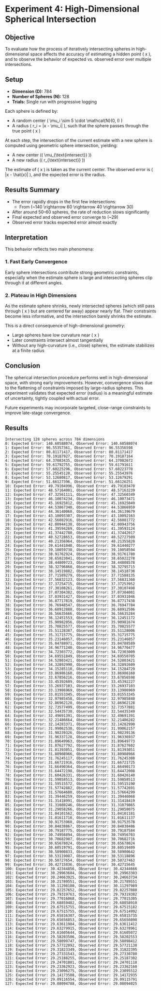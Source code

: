 # Experiment 4: High-Dimensional Spherical Intersection

## Objective
To evaluate how the process of iteratively intersecting spheres in high-dimensional space affects the accuracy of estimating a hidden point \( x \), and to observe the behavior of expected vs. observed error over multiple intersections.

## Setup
- **Dimension (D):** 784
- **Number of Spheres (N):** 128
- **Trials:** Single run with progressive logging

Each sphere is defined by:
- A random center \( \mu_i \sim 5 \cdot \mathcal{N}(0, I) \)
- A radius \( r_i = \|x - \mu_i\| \), such that the sphere passes through the true point \( x \)

At each step, the intersection of the current estimate with a new sphere is computed using geometric sphere intersection, yielding:
- A new center (\( \mu_{\text{intersect}} \))
- A new radius (\( r_{\text{intersect}} \))

The estimate of \( x \) is taken as the current center. The observed error is \( \|x - \hat{x}\| \), and the expected error is the radius.

## Results Summary
- The error rapidly drops in the first few intersections:
  - From \(~140 \rightarrow 60 \rightarrow 40 \rightarrow 30\)
- After around 50–60 spheres, the rate of reduction slows significantly
- Final expected and observed error converge to \(~29\)
- Observed error tracks expected error almost exactly

## Interpretation
This behavior reflects two main phenomena:

### 1. **Fast Early Convergence**
Early sphere intersections contribute strong geometric constraints, especially when the estimate sphere is large and intersecting spheres clip through it at different angles.

### 2. **Plateau in High Dimensions**
As the estimate sphere shrinks, newly intersected spheres (which still pass through \( x \) but are centered far away) appear nearly flat. Their constraints become less informative, and the intersection barely shrinks the estimate.

This is a direct consequence of high-dimensional geometry:
- Large spheres have low curvature near \( x \)
- Later constraints intersect almost tangentially
- Without any high-curvature (i.e., close) spheres, the estimate stabilizes at a finite radius

## Conclusion
The spherical intersection procedure performs well in high-dimensional space, with strong early improvements. However, convergence slows due to the flattening of constraints imposed by large-radius spheres. This experiment validates that expected error (radius) is a meaningful estimate of uncertainty, tightly coupled with actual error.

Future experiments may incorporate targeted, close-range constraints to improve late-stage convergence.

## Results
```
Intersecting 128 spheres across 784 dimensions
0: Expected Error: 140.60588074, Observed Error: 140.60588074
1: Expected Error: 96.55357361, Observed Error: 96.55356598
2: Expected Error: 80.81171417, Observed Error: 80.81171417
3: Expected Error: 70.19187927, Observed Error: 70.19187164
4: Expected Error: 64.37083435, Observed Error: 64.37082672
5: Expected Error: 59.61792755, Observed Error: 59.61791611
6: Expected Error: 57.60225296, Observed Error: 57.60223770
7: Expected Error: 55.25545120, Observed Error: 55.25543976
8: Expected Error: 53.12680817, Observed Error: 53.12679291
9: Expected Error: 51.66127396, Observed Error: 51.66126251
10: Expected Error: 49.79104996, Observed Error: 49.79103470
11: Expected Error: 48.57164001, Observed Error: 48.57163239
12: Expected Error: 47.32561111, Observed Error: 47.32560349
13: Expected Error: 46.10074234, Observed Error: 46.10073471
14: Expected Error: 45.16925812, Observed Error: 45.16925049
15: Expected Error: 44.53867340, Observed Error: 44.53866959
16: Expected Error: 44.36140060, Observed Error: 44.36139679
17: Expected Error: 43.10093307, Observed Error: 43.10092163
18: Expected Error: 42.56082916, Observed Error: 42.56081772
19: Expected Error: 42.00944138, Observed Error: 42.00943756
20: Expected Error: 41.39594269, Observed Error: 41.39593124
21: Expected Error: 41.37442780, Observed Error: 41.37442017
22: Expected Error: 40.52728653, Observed Error: 40.52727509
23: Expected Error: 40.21356964, Observed Error: 40.21355820
24: Expected Error: 39.61441040, Observed Error: 39.61440277
25: Expected Error: 39.10059738, Observed Error: 39.10058594
26: Expected Error: 38.91762924, Observed Error: 38.91761780
27: Expected Error: 38.65023041, Observed Error: 38.65022278
28: Expected Error: 38.44809723, Observed Error: 38.44808578
29: Expected Error: 38.32796860, Observed Error: 38.32795715
30: Expected Error: 38.14519882, Observed Error: 38.14518738
31: Expected Error: 37.71589279, Observed Error: 37.71588135
32: Expected Error: 37.56832123, Observed Error: 37.56831360
33: Expected Error: 37.37254715, Observed Error: 37.37253952
34: Expected Error: 37.30108261, Observed Error: 37.30107498
35: Expected Error: 37.07304382, Observed Error: 37.07304001
36: Expected Error: 37.03931427, Observed Error: 37.03931046
37: Expected Error: 36.87717819, Observed Error: 36.87717438
38: Expected Error: 36.76948547, Observed Error: 36.76947784
39: Expected Error: 36.68912888, Observed Error: 36.68912506
40: Expected Error: 36.56635666, Observed Error: 36.56635284
41: Expected Error: 36.12451553, Observed Error: 36.12451172
42: Expected Error: 35.90982056, Observed Error: 35.90981674
43: Expected Error: 35.70825577, Observed Error: 35.70825577
44: Expected Error: 35.51128387, Observed Error: 35.51128006
45: Expected Error: 35.31715775, Observed Error: 35.31715775
46: Expected Error: 35.23146057, Observed Error: 35.23146057
47: Expected Error: 35.04788971, Observed Error: 35.04788589
48: Expected Error: 34.96771240, Observed Error: 34.96770477
49: Expected Error: 34.72303772, Observed Error: 34.72303009
50: Expected Error: 34.69551849, Observed Error: 34.69550705
51: Expected Error: 34.52803421, Observed Error: 34.52803421
52: Expected Error: 34.32892990, Observed Error: 34.32892609
53: Expected Error: 34.15285110, Observed Error: 34.15284729
54: Expected Error: 33.86986160, Observed Error: 33.86986160
55: Expected Error: 33.67856216, Observed Error: 33.67856598
56: Expected Error: 33.45392609, Observed Error: 33.45392227
57: Expected Error: 33.26937103, Observed Error: 33.26937103
58: Expected Error: 33.13986969, Observed Error: 33.13986969
59: Expected Error: 33.01553345, Observed Error: 33.01553345
60: Expected Error: 32.97985458, Observed Error: 32.97985840
61: Expected Error: 32.86962128, Observed Error: 32.86962128
62: Expected Error: 32.73577499, Observed Error: 32.73577881
63: Expected Error: 32.54435730, Observed Error: 32.54435349
64: Expected Error: 32.49691391, Observed Error: 32.49691391
65: Expected Error: 32.21486664, Observed Error: 32.21486282
66: Expected Error: 32.14283371, Observed Error: 32.14282990
67: Expected Error: 31.99062538, Observed Error: 31.99062157
68: Expected Error: 31.98239326, Observed Error: 31.98239136
69: Expected Error: 31.96337128, Observed Error: 31.96336937
70: Expected Error: 31.89649963, Observed Error: 31.89649773
71: Expected Error: 31.87627792, Observed Error: 31.87627602
72: Expected Error: 31.81393051, Observed Error: 31.81393051
73: Expected Error: 31.80908966, Observed Error: 31.80908966
74: Expected Error: 31.76245117, Observed Error: 31.76245308
75: Expected Error: 31.66721916, Observed Error: 31.66721725
76: Expected Error: 31.66490364, Observed Error: 31.66490173
77: Expected Error: 31.64472198, Observed Error: 31.64472008
78: Expected Error: 31.60426331, Observed Error: 31.60426140
79: Expected Error: 31.59858513, Observed Error: 31.59858513
80: Expected Error: 31.59515572, Observed Error: 31.59515190
81: Expected Error: 31.57742882, Observed Error: 31.57742691
82: Expected Error: 31.57664680, Observed Error: 31.57664299
83: Expected Error: 31.39446259, Observed Error: 31.39446068
84: Expected Error: 31.31418991, Observed Error: 31.31418419
85: Expected Error: 31.31080246, Observed Error: 31.31079865
86: Expected Error: 31.29058266, Observed Error: 31.29058075
87: Expected Error: 31.04101562, Observed Error: 31.04101181
88: Expected Error: 31.01611710, Observed Error: 31.01611137
89: Expected Error: 30.91753960, Observed Error: 30.91753578
90: Expected Error: 30.84838867, Observed Error: 30.84838486
91: Expected Error: 30.79187775, Observed Error: 30.79187584
92: Expected Error: 30.74956894, Observed Error: 30.74956703
93: Expected Error: 30.70682907, Observed Error: 30.70682716
94: Expected Error: 30.65678024, Observed Error: 30.65678024
95: Expected Error: 30.60519791, Observed Error: 30.60519409
96: Expected Error: 30.58900833, Observed Error: 30.58900642
97: Expected Error: 30.53119087, Observed Error: 30.53118896
98: Expected Error: 30.50727654, Observed Error: 30.50727463
99: Expected Error: 30.42715836, Observed Error: 30.42715645
100: Expected Error: 30.42344856, Observed Error: 30.42344666
101: Expected Error: 30.29963684, Observed Error: 30.29963303
102: Expected Error: 30.24663925, Observed Error: 30.24663734
103: Expected Error: 30.21789551, Observed Error: 30.21789551
104: Expected Error: 30.11298180, Observed Error: 30.11297989
105: Expected Error: 29.82257652, Observed Error: 29.82257080
106: Expected Error: 29.79319763, Observed Error: 29.79319382
107: Expected Error: 29.77016068, Observed Error: 29.77015305
108: Expected Error: 29.68859482, Observed Error: 29.68858910
109: Expected Error: 29.67515755, Observed Error: 29.67515182
110: Expected Error: 29.67515755, Observed Error: 29.67514992
111: Expected Error: 29.65816307, Observed Error: 29.65815735
112: Expected Error: 29.65656853, Observed Error: 29.65656090
113: Expected Error: 29.63611984, Observed Error: 29.63611412
114: Expected Error: 29.63279915, Observed Error: 29.63278961
115: Expected Error: 29.61605644, Observed Error: 29.61605072
116: Expected Error: 29.58203506, Observed Error: 29.58202553
117: Expected Error: 29.58099747, Observed Error: 29.58098412
118: Expected Error: 29.57722092, Observed Error: 29.57721138
119: Expected Error: 29.31823349, Observed Error: 29.31822395
120: Expected Error: 29.27331543, Observed Error: 29.27330780
121: Expected Error: 29.25188255, Observed Error: 29.25187302
122: Expected Error: 29.24701881, Observed Error: 29.24701118
123: Expected Error: 29.23362923, Observed Error: 29.23362160
124: Expected Error: 29.23096275, Observed Error: 29.23095512
125: Expected Error: 29.14173508, Observed Error: 29.14172935
126: Expected Error: 29.09116554, Observed Error: 29.09115791
127: Expected Error: 29.08094788, Observed Error: 29.08094025
```